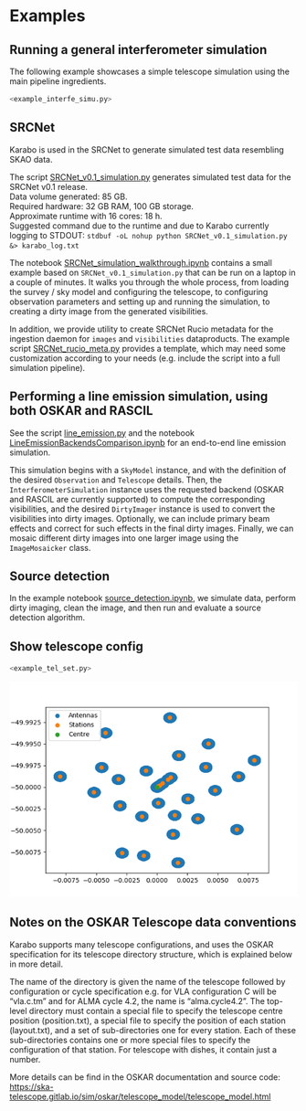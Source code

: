 # Examples

## Running a general interferometer simulation

The following example showcases a simple telescope simulation using the main pipeline ingredients.

```python
<example_interfe_simu.py>
```

## SRCNet

Karabo is used in the SRCNet to generate simulated test data resembling SKAO data.

The script [SRCNet_v0.1_simulation.py](https://github.com/i4Ds/Karabo-Pipeline/blob/main/karabo/examples/SRCNet_v0.1_simulation.py) generates simulated test data for the SRCNet v0.1 release.  
Data volume generated: 85 GB.  
Required hardware: 32 GB RAM, 100 GB storage.  
Approximate runtime with 16 cores: 18 h.  
Suggested command due to the runtime and due to Karabo currently logging to STDOUT: `stdbuf -oL nohup python SRCNet_v0.1_simulation.py &> karabo_log.txt`

The notebook [SRCNet_simulation_walkthrough.ipynb](https://github.com/i4Ds/Karabo-Pipeline/blob/main/karabo/examples/SRCNet_simulation_walkthrough.ipynb) contains a small example based on `SRCNet_v0.1_simulation.py` that can be run on a laptop in a couple of minutes. It walks you through the whole process, from loading the survey / sky model and configuring the telescope, to configuring observation parameters and setting up and running the simulation, to creating a dirty image from the generated visibilities.

In addition, we provide utility to create SRCNet Rucio metadata for the ingestion daemon for `images` and `visibilities` dataproducts. The example script [SRCNet_rucio_meta.py](https://github.com/i4Ds/Karabo-Pipeline/blob/main/karabo/examples/SRCNet_rucio_meta.py) provides a template, which may need some customization according to your needs (e.g. include the script into a full simulation pipeline).

## Performing a line emission simulation, using both OSKAR and RASCIL

See the script [line_emission.py](https://github.com/i4Ds/Karabo-Pipeline/blob/main/karabo/simulation/line_emission.py) and the notebook [LineEmissionBackendsComparison.ipynb](https://github.com/i4Ds/Karabo-Pipeline/blob/main/karabo/examples/LineEmissionBackendsComparison.ipynb) for an end-to-end line emission simulation.

This simulation begins with a `SkyModel` instance, and with the definition of the desired `Observation` and `Telescope` details. Then, the `InterferometerSimulation` instance uses the requested backend (OSKAR and RASCIL are currently supported) to compute the corresponding visibilities, and the desired `DirtyImager` instance is used to convert the visibilities into dirty images. Optionally, we can include primary beam effects and correct for such effects in the final dirty images. Finally, we can mosaic different dirty images into one larger image using the `ImageMosaicker` class.

## Source detection

In the example notebook [source_detection.ipynb](https://github.com/i4Ds/Karabo-Pipeline/blob/main/karabo/examples/source_detection.ipynb), we simulate data, perform dirty imaging, clean the image, and then run and evaluate a source detection algorithm.

## Show telescope config

```python
<example_tel_set.py>
```

![Image](../images/telescope.png)

## Notes on the OSKAR Telescope data conventions

Karabo supports many telescope configurations, and uses the OSKAR specification for its telescope directory structure, which is explained below in more detail.

The name of the directory is given the name of the telescope followed by configuration or cycle specification e.g. for VLA configuration C will be “vla.c.tm” and for ALMA cycle 4.2, the name is “alma.cycle4.2”. The  top-level directory must contain a special file to specify the telescope centre position (position.txt), a special file to specify the position of each station (layout.txt), and a set of sub-directories one for every station. Each of these sub-directories contains one or more special files to specify the configuration of that station. For telescope with dishes, it contain just a number.

More details can be find in the OSKAR documentation and source code: https://ska-telescope.gitlab.io/sim/oskar/telescope_model/telescope_model.html

